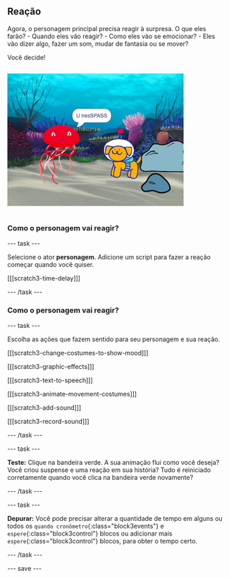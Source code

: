 ## Reação

<div style="display: flex; flex-wrap: wrap">
<div style="flex-basis: 200px; flex-grow: 1; margin-right: 15px;">
Agora, o personagem principal precisa reagir à surpresa. O que eles farão? 
- Quando eles vão reagir?
- Como eles vão se emocionar? 
- Eles vão dizer algo, fazer um som, mudar de fantasia ou se mover? 

Você decide!
</div>
<div>

![O projeto 'Invasor' mostrando a reação à surpresa.](images/tresspass.png)

</div>
</div>

### Como o personagem vai reagir?

--- task ---

Selecione o ator **personagem**. Adicione um script para fazer a reação começar quando você quiser.

[[[scratch3-time-delay]]]

--- /task ---

### Como o personagem vai reagir?

--- task ---

Escolha as ações que fazem sentido para seu personagem e sua reação.

[[[scratch3-change-costumes-to-show-mood]]]

[[[scratch3-graphic-effects]]]

[[[scratch3-text-to-speech]]]

[[[scratch3-animate-movement-costumes]]]

[[[scratch3-add-sound]]]

[[[scratch3-record-sound]]]

--- /task ---

--- task ---

**Teste:** Clique na bandeira verde. A sua animação flui como você deseja? Você criou suspense e uma reação em sua história? Tudo é reiniciado corretamente quando você clica na bandeira verde novamente?

--- /task ---

--- task ---

**Depurar:** Você pode precisar alterar a quantidade de tempo em alguns ou todos os `quando cronômetro`{:class="block3events"} e `espere`{:class="block3control"} blocos ou adicionar mais `espere`{:class="block3control"} blocos, para obter o tempo certo.

--- /task ---

--- save ---
